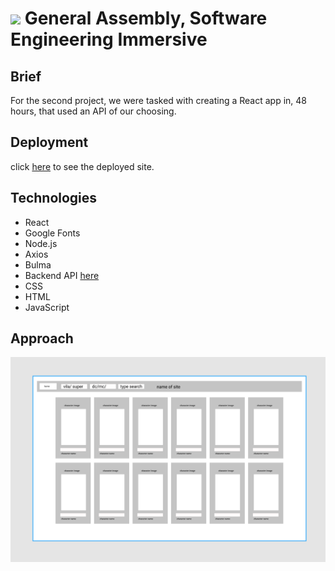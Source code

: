 # ![](https://ga-dash.s3.amazonaws.com/production/assets/logo-9f88ae6c9c3871690e33280fcf557f33.png) General Assembly, Software Engineering Immersive

  

## Brief 
For the second project, we were tasked with creating a React app in, 48 hours, that used an API of our choosing.

## Deployment
click [here](https://project2-sei55-heros.netlify.app/) to see the deployed site.

## Technologies 
- React
- Google Fonts
- Node.js
- Axios
- Bulma
- Backend API [here](https://akabab.github.io/superhero-api/api/)
- CSS
- HTML
- JavaScript

## Approach
![Wireframe](./src/images/ReadMe/Wireframe-1.png)